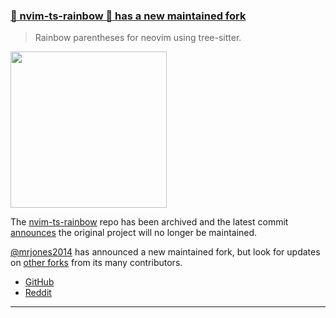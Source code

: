<h3 id="update-nvim-ts-rainbow">
  <a href="#update-nvim-ts-rainbow">
    <span class="icon-text">
      <span class="icon">
        <i class="fa-solid fa-handshake-angle"></i>
      </span>
      <span>🌈 nvim-ts-rainbow 🌈 has a new maintained fork</span>
    </span>
  </a>
</h3>

> Rainbow parentheses for neovim using tree-sitter.

<img width=250px src="https://user-images.githubusercontent.com/23170004/210392158-8520b074-4400-46a4-b3e1-7201d10f4140.png"/>

The [nvim-ts-rainbow](https://github.com/p00f/nvim-ts-rainbow) repo has been archived and the latest commit [announces](https://github.com/p00f/nvim-ts-rainbow/commit/ef95c15a935f97c65a80e48e12fe72d49aacf9b9) the original project will no longer be maintained.

[@mrjones2014](https://github.com/mrjones2014) has announced a new maintained fork, but look for updates on [other forks](https://techgaun.github.io/active-forks/index.html#https://github.com/p00f/nvim-ts-rainbow) from its many contributors.


- [GitHub](https://github.com/mrjones2014/nvim-ts-rainbow)
- [Reddit](https://www.reddit.com/r/neovim/comments/103x4ux/maintained_fork_of_nvimtsrainbow/)
---
